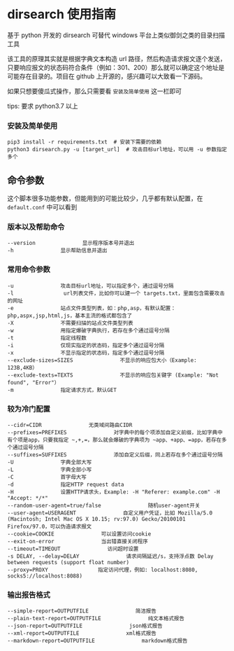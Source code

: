 # dirsearch 使用指南

基于 python 开发的 dirsearch 可替代 windows 平台上类似御剑之类的目录扫描工具

该工具的原理其实就是根据字典文本构造 url 路径，然后构造请求报文逐个发送，只要响应报文的状态码符合条件（例如：301、200）那么就可以确定这个地址是可能存在目录的。项目在 github 上开源的，感兴趣可以大致看一下源码。

如果只想要傻瓜式操作，那么只需要看 `安装及简单使用` 这一栏即可

tips: 要求 python3.7 以上

### 安装及简单使用

```
pip3 install -r requirements.txt  # 安装下需要的依赖
python3 dirsearch.py -u [target_url]  # 攻击目标url地址，可以用 -u 参数指定多个
```

命令参数
----

这个脚本很多功能参数，但能用到的可能比较少，几乎都有默认配置，在 `default.conf` 中可以看到

### 版本以及帮助命令

```
--version               显示程序版本号并退出
-h               显示帮助信息并退出
```

### 常用命令参数

```
-u               攻击目标url地址，可以指定多个，通过逗号分隔
-l                url列表文件，比如你可以建一个 targets.txt，里面包含需要攻击的网址
-e               站点文件类型列表，如：php,asp，有默认配置：php,aspx,jsp,html,js，基本主流的格式都包含了
-X               不需要扫描的站点文件类型列表
-w               用指定爆破字典执行，若存在多个通过逗号分隔
-t               指定线程数
-i               仅现实指定的状态码，指定多个通过逗号分隔 
-x               不显示指定的状态码，指定多个通过逗号分隔 
--exclude-sizes=SIZES               不显示的响应包大小（Example: 123B,4KB）
--exclude-texts=TEXTS               不显示的响应包关键字 (Example: "Not found", "Error"）
-m               指定请求方式，默认GET
```

### 较为冷门配置

```
--cidr=CIDR               无类域间路由CIDR
--prefixes=PREFIXES               对字典中的每个项添加自定义前缀，比如字典中有个项是app，只要我指定 ~,+,=，那么就会爆破的字典项为 ~app、+app、=app，若存在多个通过逗号分隔
--suffixes=SUFFIXES               添加自定义后缀，同上若存在多个通过逗号分隔
-U               字典全部大写
-L               字典全部小写
-C               首字母大写
-d               指定HTTP request data
-H               设置HTTP请求头，Example: -H "Referer: example.com" -H "Accept: */*"
--random-user-agent=true/false               随机user-agent开关
--user-agent=USERAGENT               自定义用户凭证，比如 Mozilla/5.0 (Macintosh; Intel Mac OS X 10.15; rv:97.0) Gecko/20100101 Firefox/97.0，可以伪造请求报文
--cookie=COOKIE               可以设置访问cookie
--exit-on-error               当出错直接关闭程序
--timeout=TIMEOUT               访问超时设置
-s DELAY, --delay=DELAY               请求间隔延迟/s，支持浮点数 Delay between requests (support float number)
--proxy=PROXY                指定访问代理，例如: localhost:8080, socks5://localhost:8088)
```

### 输出报告格式

```
--simple-report=OUTPUTFILE               简洁报告
--plain-text-report=OUTPUTFILE               纯文本格式报告
--json-report=OUTPUTFILE               json格式报告
--xml-report=OUTPUTFILE               xml格式报告
--markdown-report=OUTPUTFILE               markdown格式报告
```